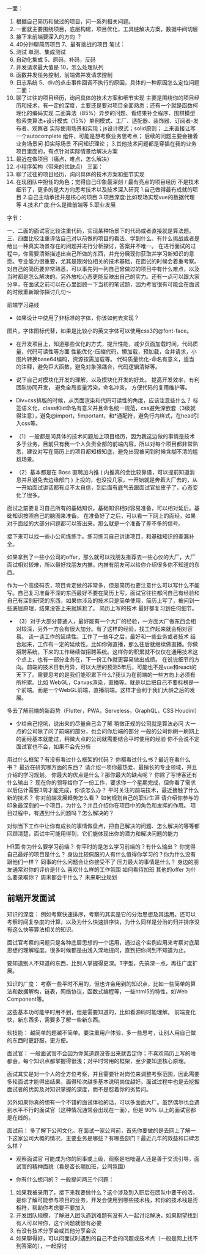 一面：
1.	根据自己简历和做过的项目，问一系列相关问题。
2.	一面就主要围绕项目，底层构建，项目优化，工具链解决方案，数据中间切层
13. 接下来前端要深入的方向 ？
1. 40分钟聊简历项目
7、最有挑战的项目
笔试：
6. 测试 单测、集成测试
7. 自动化集成
5、原码，补码，反码
2. 并发请求最大值是 10，怎么处理队列
2. 函数并发任务控制，前端做并发请求控制
5. 日志系统
5、div的点击事件回调不执行的原因，具体的一种原因怎么定位问题
二面：
1. 聊了过往的项目经历，询问具体的技术方案和细节实现
主要是围绕你的项目经历和技术，有一定的深度，主要还是要对项目全面熟悉；还有一个就是函数柯理化的编码实现
二面算法（85%）异步的问题、看结果补全程序、围棋模型检索类算法+设计模式（15%）单例模式、工厂、适配器、装饰器、订阅者-发布者、观察者 实际使用场景和实现；js设计模式；solid原则；
上来直接让写一个autocomplete 组件，可能是想考察业务思考点；
后续的问题主要会接着业务场景问 扣实际场景 不问知识理论；
3.其他技术问题都是穿插在我的业务项目里面的，有点针对实际情景给解决方案
1. 最近在做项目（痛点，难点，怎么解决）
3. 小程序架构（带来的优缺点）
三面：
1. 聊了过往的项目经历，询问具体的技术方案和细节实现
2. 在现团队中担任的角色；觉得自己印象最深刻 / 最有亮点的项目经历
不是技术细节了，更多的是大方向思考技术以及技术深入研究
1.自己做得最有成就的项目
2.自己主动承担并是核心的项目
3.项目深度:比如现场实现vue的数据代理等
4.技术广度:什么是微前端等
5.职业发展

字节：

一、二面的面试官比较注重代码，实现某种场景下的代码或者直接就是算法题。三、四面比较注重评估自己对以前做的项目的看法、学到什么、有什么挑战或者是给出一种真实场景存在的问题并进行分析探讨，答案并不唯一。
在进行面试的过程中，你需要清晰描述出自己所做的东西，并充分展现你获取并学习新知识的意愿。专业能力很重要，尤其是跟岗位相关的技术基础，在面试的时候会着重考察。
对自己的简历要非常熟悉，可以事先列一列自己曾做过的项目中有什么难点，以及当时都是怎么解决的。另外放松心态更能反映出自己的实力。还有一点可以跟大家分享，在面试之前可以在心里回顾一下当初的笔试题，因为考官很有可能会在面试的时候重新跟你探讨几句～

前端学习路线

- 如果设计中使用了非标准的字体，你该如何去实现？

图片，字体图标代替，如果是比较小的英文字体可以使用css3的@font-face。

- 在开发项目上，知道那些优化的方式，提升性能，减少页面加载时间，代码质量，代码可读性等方面
性能优化-压缩代码，懒加载，预加载，合并请求，小图片转换base64编码，资源按需加载等。
代码质量优化-命名有意义，适当的注释，避免巨大函数，避免对象强耦合，代码逻辑清晰等。
- 说下自己对模块化开发的理解，以及模块化开发的好处。
提高开发效率，有利团队协同开发，
避免全局变量污染，命名冲突，
方便代码的复用维护等。

- Div+css排版的时候，从页面渲染和代码可读性的角度，应该注意些什么？
标签语义化，class和id命名有意义并且命名统一规范，css避免深嵌套（3级就得注意），避免@import，!important，和*通配符，避免行内样式，在head引入css等。

- （1）一般都是问具体的技术问题加上项目经历，因为我这边做的事情是技术多于业务，目前只有我一个人负责全部的前端内容，所以对每个项目都非常熟悉，建议对写在简历上的项目都知根知底，避免出现被问到时候含糊不清的尴尬场景。

- （2）基本都是在 Boss 直聘加内推 ( 内推真的会比较靠谱，可以提前知道消息并且避免去边缘部门 ) 上投的，也没投几家，一开始就是奔着大厂去的，从一开始面试讲话都有点不太自信，到后面有底气去跟面试官扯皮子了，心态变化了很多。

面试之前要复习自己所有的基础知识。基础知识相对容易准备，可以相对延后。基础知识按照自己的脑图来准备。
在准备好了之后，可以看一下网上的面经，如果对于面经的大部分问题都可以答出来。那么就是一个准备了差不多的信号。

接下来可以找一些小公司练练手。练习练习自己讲讲项目，和基础知识的查漏补全。

如果拿到了一些小公司的offer，那么就可以找朋友推荐去一些心仪的大厂，大厂面试相对较难，所以最好找朋友内推。内推有朋友可以给你介绍很多你不知道的东西。

作为一个高级码农，项目肯定做的非常多，但是简历也要注意什么可以写什么不能写。自己复习准备不深的东西最好不要在简历上写，面试官往往都问自己有经验和自己有深刻研究的东西，如果你涉及的技术只是简单使用，简历上写了，被问到一些底层原理，结果没答上来就尴尬了。
简历上写的技术 最好都复习到任何细节。


- （3）对于大部分普通人，最好能有一个大厂的经验，一方面大厂做东西会相对较深，另外一方会有很大加分。有了这样的经验，找工作起来就会相对容易。
谈一谈工作的延续性。工作了一些年之后，最好和一些业务或者技术 结合起来，工作有一定的延续性。比如你做直播，那么往后就继续做直播。你做招聘系统，下来的工作继续做招聘系统。这样你的积累就不仅仅在通用技术这个点上，也有一部分业务在，下一份工作就更容易做出成绩。
在说说细节的方向。前端的技术日新月异，可以大胆的预测5年后，可能也不是vue和react的天下了。需要思考的是我们能积累下什么?我认为在前端的一些方向上必须有所积累。比如 WebGL，Canvas渲染，直播等。就是以后把自己不要标榜是一个前端。而是一个WebGL前端，直播前端。这样才会利于我们大龄之后的发展。


多去了解前端的新趋势（Flutter，PWA，Serveless，GraphQL，CSS Houdini）

- 少给自己挖坑，说出来的尽量自己会了解
稍微正规的公司就是算法必问
大一点的公司除了问了前端的部分，也会问你后端的部分
一般的公司你刷一刷网上的面经基本就能过，稍微大点的公司就需要结合平时使用的经验
你不会说不定面试官也不会，如果不会先分析

用过什么框架？有没有看过什么框架的代码？
你都看过什么书？最近在看什么书？
最近在研究哪方面的东西？
请介绍一项你最热爱、最擅长的专业领域，并且介绍的学习规划。
你最大的优点是什么？那你最大的缺点呢？
你除了写博客还有什么输出？
现在你的领导给你了一份工作，要求你一个星期完成，但你看了需求以后估计需要3周才能完成，你该怎么办？
平时关注的前端技术，最近接触了什么新的技术？
你对前端发展趋势怎么看？
如何规划自己的职业生涯
请介绍你参与的印象最深刻的一个项目，为什么？并且介绍你在项目中的角色和发挥的作用。
项目过程中，有遇到什么问题吗？怎么解决的？

对你当下工作中让你有成长的事情做盘点，把自己解决的问题、怎么解决的等等都回顾清楚，面试中可能用得到，它们能体现出你的潜力和解决问题的能力


HR面
你为什么要学习前端？
你平时的是怎么学习前端的？有什么输出？
你觉得自己最好的项目是什么？
身边比较佩服的人有什么值得你学习的？你为什么没有跟他们一样？
同事的什么问题会让你接受不了
压力最大的事情是什么？
身边的朋友通常对你的评价是什么
喜欢什么样的工作氛围
如何看待加班
其他的offer
为什么要录取你？
周末都会干什么？
未来职业规划

## 前端开发面试
知识的深度：
  例如考察快速排序，考察的其实是它的分治思想及其运用。还可以考察时间复杂度的计算，以及为什么快速排序快，为什么同样是分治的归并排序没有这么快等算法相关的知识。

  面试官考察的问题只是各种底层思想的一个运用，通过这个实例应用来考察对底层思想的理解程度。很多时候都是由浅入深地提问，直到把你问到不知道为止。

  要知道别人不知道的东西，比别人掌握得更深。T字型，先搞深一点，再往广度扩展。

知识的广度：
  考察一些平时不用的，但也许会用到的知识点，比如一些简单的算法和数据解构，链表，网络协议，函数式编程等，一些html5的特性，如Web Component等。

  这些基本功可能平时用不到，但是需要知道的，比如看源码时能理解。
  前端变化快，新东西多，需要多了解一些新东西。

软技能：
  越简单的题越不简单。要注重用户体验，多一些思考，让别人用自己做的东西时更舒服，更方便。

面试官：
  一般面试官不会因为你某道题没答出来就否定你；不喜欢简历上写的啥都会，每个知识点都掌握得很浅；对平时常用的框架，至少要知道核心原理。

  面试其实是对一个人的全方位考察，并且需要针对岗位来调整考察范围，因此需要多轮面试才能得出结果，面得轮次越多基本说明岗位越好。面试过程中也是去挖掘面试者的优势及对知识掌握的深度，而不是怼着你的劣势问。

  另外如果你真的想有一个不错的面试体验的话，可以多面面大厂。虽然偶尔也会遇到水平不行的面试官（这种情况通常会出现在一面），但是 90% 以上的面试官都是在线的。

面试前：
  多了解下公司文化。在面试一家公司前，首先你要做的是去网上了解一下这家公司大概的情况，主要业务是哪些？有哪些部门？最近几年的效益和口碑怎么样？

- 观察面试官
可能成为你的同事或上级，观察是咄咄逼人还是善于交流引导，面试官的精神面貌（看是否长期加班，公司氛围）

- 你有什么想问的？
一般提问两三个问题：
1. 如果我被录用了，接下来我要做什么？这个涉及到入职后在团队中要干的活，是你了解可能参与项目的业务，开发会使用到哪些技术栈，和你的技术栈是否相符，帮助你考虑要不要加入
2. 开发团队规模，了解进入团队遇到难题有没有人一起讨论解决，如果期望找到有人可以带你，这个问题就很有必要
3. 有没有技术分享会或其他分享会议
4. 如果聊得好，可以问面试时遇到的自己不会的问题或技术点（一般是网上找不到答案的），一起探讨